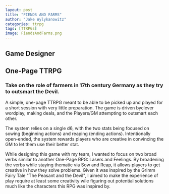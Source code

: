 ```yaml
---
layout: post
title: "FIENDS AND FARMS"
author: "Jake Wylykanowitz"
categories: ttrpg
tags: [TTRPGs]
image: FiendsAndFarms.png
---
```


## Game Designer 
## One-Page TTRPG 
### Take on the role of farmers in 17th century Germany as they try to outsmart the Devil.

A simple, one-page TTRPG meant to be able to be picked up and played for a short session with very little preparation. The game is driven byclever wordplay, making deals, and the Players/GM attempting to outsmart each other. 

The system relies on a single d6, with the two stats being focused on sowing (beginning actions) and reaping (ending actions). Intentionally open-ended, the system rewards players who are creative in convincing the GM to let them use their better stat. 

While designing this game with my team, I wanted to focus on two broad verbs similar to another One-Page RPG: Lasers and Feelings.
By broadening the verbs while staying thematic via Sow and Reap, it allows players to get creative in how they solve problems. Given it was inspired by the Grimm Fairy Tale "The Peasant and the Devil", I aimed to make the experience of play require at least some creativity wile figuring out potential solutions much like the characters this RPG was inspired by.
